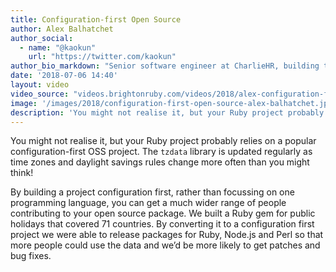 ```yaml
---
title: Configuration-first Open Source
author: Alex Balhatchet
author_social:
  - name: "@kaokun"
    url: "https://twitter.com/kaokun"
author_bio_markdown: "Senior software engineer at CharlieHR, building the HR software for teams with big ideas. Previously CTO at Nestoria so ask me about writing Perl for a decade before switching to Ruby :-)"
date: '2018-07-06 14:40'
layout: video
video_source: "videos.brightonruby.com/videos/2018/alex-configuration-first-open-source.mp4"
image: '/images/2018/configuration-first-open-source-alex-balhatchet.jpg'
description: 'You might not realise it, but your Ruby project probably relies on a popular configuration-first OSS project. The tzdata library is updated regularly as time zones and daylight savings rules change more often than you might think!'
---
```


You might not realise it, but your Ruby project probably relies on a popular configuration-first OSS project. The `tzdata` library is updated regularly as time zones and daylight savings rules change more often than you might think!

By building a project configuration first, rather than focussing on one programming language, you can get a much wider range of people contributing to your open source package. We built a Ruby gem for public holidays that covered 71 countries. By converting it to a configuration first project we were able to release packages for Ruby, Node.js and Perl so that more people could use the data and we’d be more likely to get patches and bug fixes.
